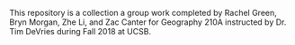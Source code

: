 
This repository is a collection a group work completed by Rachel Green, Bryn Morgan, Zhe Li, and Zac Canter for Geography 210A instructed by Dr. Tim DeVries during Fall 2018 at UCSB.

